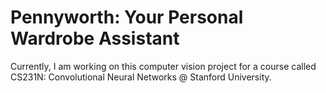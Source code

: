 # Pennyworth: Your Personal Wardrobe Assistant


Currently, I am working on this computer vision project for a course called CS231N: Convolutional Neural Networks @ Stanford University.

